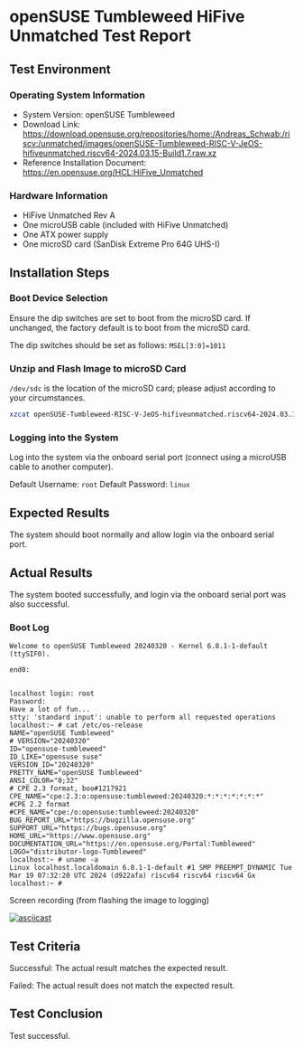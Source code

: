 # openSUSE Tumbleweed HiFive Unmatched Test Report

## Test Environment

### Operating System Information

- System Version: openSUSE Tumbleweed
- Download Link: <https://download.opensuse.org/repositories/home:/Andreas_Schwab:/riscv:/unmatched/images/openSUSE-Tumbleweed-RISC-V-JeOS-hifiveunmatched.riscv64-2024.03.15-Build1.7.raw.xz>
- Reference Installation Document: <https://en.opensuse.org/HCL:HiFive_Unmatched>

### Hardware Information

- HiFive Unmatched Rev A
- One microUSB cable (included with HiFive Unmatched)
- One ATX power supply
- One microSD card (SanDisk Extreme Pro 64G UHS-I)

## Installation Steps

### Boot Device Selection

Ensure the dip switches are set to boot from the microSD card. If unchanged, the factory default is to boot from the microSD card.

The dip switches should be set as follows: `MSEL[3:0]=1011`

### Unzip and Flash Image to microSD Card

`/dev/sdc` is the location of the microSD card; please adjust according to your circumstances.

```bash
xzcat openSUSE-Tumbleweed-RISC-V-JeOS-hifiveunmatched.riscv64-2024.03.15-Build1.7.raw.xz | sudo dd bs=4M of=/dev/sdc iflag=fullblock status=progress
```

### Logging into the System

Log into the system via the onboard serial port (connect using a microUSB cable to another computer).

Default Username: `root`
Default Password: `linux`

## Expected Results

The system should boot normally and allow login via the onboard serial port.

## Actual Results

The system booted successfully, and login via the onboard serial port was also successful.

### Boot Log

```log
Welcome to openSUSE Tumbleweed 20240320 - Kernel 6.8.1-1-default (ttySIF0).                                                         
                                                                                                                                    
end0:                                                                                                                               
                                                                                                                                    
                                                                                                                                    
localhost login: root                                                                                                               
Password:                                                                                                                           
Have a lot of fun...                                                                                                                
stty: 'standard input': unable to perform all requested operations                                                                  
localhost:~ # cat /etc/os-release                                                                                                   
NAME="openSUSE Tumbleweed"                                                                                                          
# VERSION="20240320"                                                                                                                
ID="opensuse-tumbleweed"                                                                                                            
ID_LIKE="opensuse suse"                                                                                                             
VERSION_ID="20240320"                                                                                                               
PRETTY_NAME="openSUSE Tumbleweed"                                                                                                   
ANSI_COLOR="0;32"                                                                                                                   
# CPE 2.3 format, boo#1217921                                                                                                       
CPE_NAME="cpe:2.3:o:opensuse:tumbleweed:20240320:*:*:*:*:*:*:*"                                                                     
#CPE 2.2 format                                                                                                                     
#CPE_NAME="cpe:/o:opensuse:tumbleweed:20240320"                                                                                     
BUG_REPORT_URL="https://bugzilla.opensuse.org"                                                                                      
SUPPORT_URL="https://bugs.opensuse.org"                                                                                             
HOME_URL="https://www.opensuse.org"                                                                                                 
DOCUMENTATION_URL="https://en.opensuse.org/Portal:Tumbleweed"                                                                       
LOGO="distributor-logo-Tumbleweed"
localhost:~ # uname -a                                                                                                              
Linux localhost.localdomain 6.8.1-1-default #1 SMP PREEMPT_DYNAMIC Tue Mar 19 07:32:20 UTC 2024 (d922afa) riscv64 riscv64 riscv64 Gx
localhost:~ # 
```

Screen recording (from flashing the image to logging)

[![asciicast](https://asciinema.org/a/Yq2qb4xYNEMzUBxIcUkdyI2pp.svg)](https://asciinema.org/a/Yq2qb4xYNEMzUBxIcUkdyI2pp)

## Test Criteria

Successful: The actual result matches the expected result.

Failed: The actual result does not match the expected result.

## Test Conclusion

Test successful.
